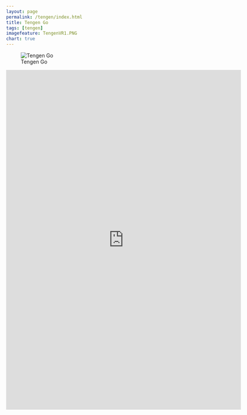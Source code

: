 ```yaml
---
layout: page
permalink: /tengen/index.html
title: Tengen Go
tags: [tengen]
imagefeature: TengenVR1.PNG
chart: true
---
```

<figure>
  <img src="{{ site.url }}/images/TengenVR2.PNG" alt="Tengen Go">
  <figcaption>Tengen Go</figcaption>
</figure>

<iframe src="https://docs.google.com/forms/d/e/1FAIpQLScm0P-sPGxec_K-qJ7i25-l8hrlbJXfkldTrDzV0f21sAebiQ/viewform?embedded=true" width="640" height="926" frameborder="0" marginheight="0" marginwidth="0">Loading...</iframe>